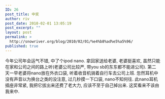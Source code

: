 ```yaml
---
ID: 26
post_title: 中奖
author: riv
post_date: 2010-02-01 13:05:19
post_excerpt: ""
layout: post
permalink: >
  http://snowriver.org/blog/2010/02/01/%e4%b8%ad%e5%a5%96/
published: true
---
```

今年公司年会运气不错, 中了个ipod nano. 拿回家送给老婆, 老婆挺喜欢, 虽然只能在家和公司之间的路上听(老婆公司比较严, 带you sb的东东都不能进公司). 第二天一早老婆将nano放在外衣口袋, 听着收音机骑着自行车去公司上班. 忽然耳机中没有声音以为换台之类的没注意, 过几秒摸一下口袋, nano不知何往. 此nano耳机插座非常紧, 我把它拔出来还费了老大力, 应该不至于自己掉出来. 这奖看来不该由我来中.